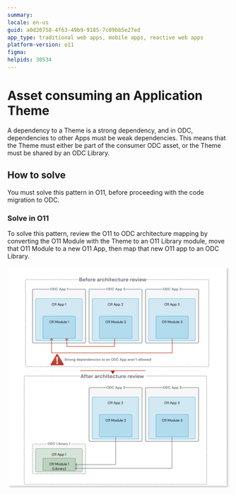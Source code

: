 ```yaml
---
summary: 
locale: en-us
guid: a0d20758-4f63-49b9-9185-7c09bb5e27ed
app_type: traditional web apps, mobile apps, reactive web apps
platform-version: o11
figma:
helpids: 30534
---
```

# Asset consuming an Application Theme

A dependency to a Theme is a strong dependency, and in ODC, dependencies to other Apps must be weak dependencies.
This means that the Theme must either be part of the consumer ODC asset, or the Theme must be shared by an ODC Library.

## How to solve

You must solve this pattern in O11, before proceeding with the code migration to ODC.

### Solve in O11

To solve this pattern, review the O11 to ODC architecture mapping by converting the O11 Module with the Theme to an O11 Library module, move that O11 Module to a new O11 App, then map that new O11 app to an ODC Library.

![Diagram showing the architecture review process for ODC and O11 modules, illustrating the transition from O11 modules within ODC apps to an O11 library module within an ODC library.](images/review-arch-move-to-lib.png "Architecture Review for ODC and O11 Modules")
